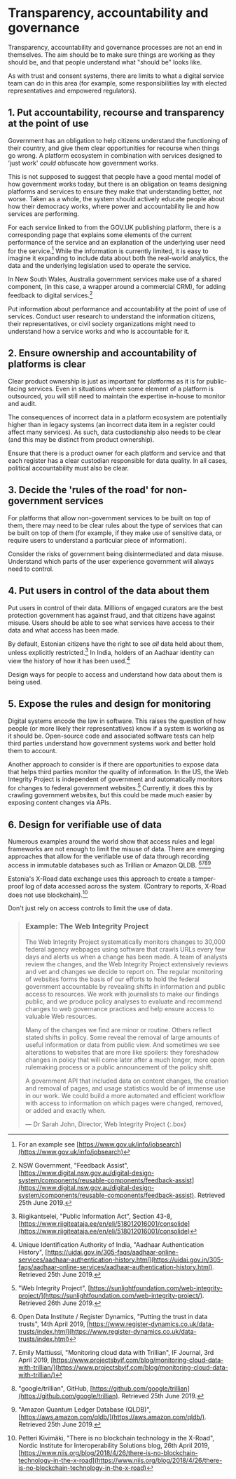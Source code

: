 # Transparency, accountability and governance

Transparency, accountability and governance processes are not an end in themselves. The aim should be to make sure things are working as they should be, and that people understand what "should be" looks like.

As with trust and consent systems, there are limits to what a digital service team can do in this area (for example, some responsibilities lay with elected representatives and empowered regulators).

## 1. Put accountability, recourse and transparency at the point of use

Government has an obligation to help citizens understand the functioning of their country, and give them clear opportunities for recourse when things go wrong. A platform ecosystem in combination with services designed to 'just work' _could_ obfuscate how government works.

This is not supposed to suggest that people have a good mental model of how government works today, but there is an obligation on teams designing platforms and services to ensure they make that understanding better, not worse. Taken as a whole, the system should actively educate people about how their democracy works, where power and accountability lie and how services are performing.

For each service linked to from the GOV.UK publishing platform, there is a corresponding page that explains some elements of the current performance of the service and an explanation of the underlying user need for the service.[^1] While the information is currently limited, it is easy to imagine it expanding to include data about both the real-world analytics, the data and the underlying legislation used to operate the service.

In New South Wales, Australia government services make use of a shared component, (in this case, a wrapper around a commercial CRM), for adding feedback to digital services.[^2]

Put information about performance and accountability at the point of use of services. Conduct user research to understand the information citizens, their representatives, or civil society organizations might need to understand how a service works and who is accountable for it.

## 2. Ensure ownership and accountability of platforms is clear

Clear product ownership is just as important for platforms as it is for public-facing services. Even in situations where some element of a platform is outsourced, you will still need to maintain the expertise in-house to monitor and audit.

The consequences of incorrect data in a platform ecosystem are potentially higher than in legacy systems (an incorrect data item in a register could affect many services). As such, data custodianship also needs to be clear (and this may be distinct from product ownership).

Ensure that there is a product owner for each platform and service and that each register has a clear custodian responsible for data quality. In all cases, political accountability must also be clear.

## 3. Decide the 'rules of the road' for non-government services

For platforms that allow non-government services to be built on top of them, there may need to be clear rules about the type of services that can be built on top of them (for example, if they make use of sensitive data, or require users to understand a particular piece of information).

Consider the risks of government being disintermediated and data misuse. Understand which parts of the user experience government will always need to control.

## 4. Put users in control of the data about them

Put users in control of their data. Millions of engaged curators are the best protection government has against fraud, and that citizens have against misuse. Users should be able to see what services have access to their data and what access has been made.

By default, Estonian citizens have the right to see _all_ data held about them, unless explicitly restricted.[^3] In India, holders of an Aadhaar identity can view the history of how it has been used.[^4]

Design ways for people to access and understand how data about them is being used.
 
## 5. Expose the rules and design for monitoring

Digital systems encode the law in software. This raises the question of how people (or more likely their representatives) know if a system is working as it should be. Open-source code and associated software tests can help third parties understand how government systems work and better hold them to account.

Another approach to consider is if there are opportunities to expose data that helps third parties monitor the quality of information. In the US, the Web Integrity Project is independent of government and automatically monitors for changes to federal government websites.[^5] Currently, it does this by crawling government websites, but this could be made much easier by exposing content changes via APIs.

## 6. Design for verifiable use of data

Numerous examples around the world show that access rules and legal frameworks are not enough to limit the misuse of data. There are emerging approaches that allow for the verifiable use of data through recording access in immutable databases such as Trillian or Amazon QLDB. [^6][^7][^8][^9]

Estonia's X-Road data exchange uses this approach to create a tamper-proof log of data accessed across the system. (Contrary to reports, X-Road does not use blockchain).[^10]

Don't just rely on access controls to limit the use of data.

>### Example: The Web Integrity Project
> The Web Integrity Project systematically monitors changes to 30,000 federal agency webpages using software that crawls URLs every few days and alerts us when a change has been made. A team of analysts review the changes, and the Web Integrity Project extensively reviews and vet and changes we decide to report on. The regular monitoring of websites forms the basis of our efforts to hold the federal government accountable by revealing shifts in information and public access to resources. We work with journalists to make our findings public, and we produce policy analyses to evaluate and recommend changes to web governance practices and help ensure access to valuable Web resources.
>
> Many of the changes we find are minor or routine. Others reflect stated shifts in policy. Some reveal the removal of large amounts of useful information or data from public view.  And sometimes we see alterations to websites that are more like spoilers: they foreshadow changes in policy that will come later after a much longer, more open rulemaking process or a public announcement of the policy shift.
> 
> A government API that included data on content changes, the creation and removal of pages, and usage statistics would be of immense use in our work. We could build a more automated and efficient workflow with access to information on which pages were changed, removed, or added and exactly when.
> 
> — Dr Sarah John, Director, Web Integrity Project 
\{:.box}

[^1]:   For an example see [https://www.gov.uk/info/jobsearch](https://www.gov.uk/info/jobsearch)

[^2]:   NSW Government, "Feedback Assist", [https://www.digital.nsw.gov.au/digital-design-system/components/reusable-components/feedback-assist](https://www.digital.nsw.gov.au/digital-design-system/components/reusable-components/feedback-assist). Retrieved 25th June 2019.

[^3]:   Riigikantselei, "Public Information Act", Section 43-8, [https://www.riigiteataja.ee/en/eli/518012016001/consolide](https://www.riigiteataja.ee/en/eli/518012016001/consolide)

[^4]:   Unique Identification Authority of India, "Aadhaar Authentication History", [https://uidai.gov.in/305-faqs/aadhaar-online-services/aadhaar-authentication-history.html](https://uidai.gov.in/305-faqs/aadhaar-online-services/aadhaar-authentication-history.html). Retrieved 25th June 2019.

[^5]:   "Web Integrity Project", [https://sunlightfoundation.com/web-integrity-project/](https://sunlightfoundation.com/web-integrity-project/). Retrieved 26th June 2019.

[^6]:   Open Data Institute / Register Dynamics, "Putting the trust in data trusts", 14th April 2019, [https://www.register-dynamics.co.uk/data-trusts/index.html](https://www.register-dynamics.co.uk/data-trusts/index.html)

[^7]:   Emily Mattiussi, "Monitoring cloud data with Trillian", IF Journal, 3rd April 2019, [https://www.projectsbyif.com/blog/monitoring-cloud-data-with-trillian/](https://www.projectsbyif.com/blog/monitoring-cloud-data-with-trillian/)

[^8]:   "google/trillian", GitHub, [https://github.com/google/trillian](https://github.com/google/trillian). Retrieved 25th June 2019.

[^9]:   "Amazon Quantum Ledger Database (QLDB)", [https://aws.amazon.com/qldb/](https://aws.amazon.com/qldb/). Retrieved 25th June 2019.

[^10]:  Petteri Kivimäki, "There is no blockchain technology in the X-Road", Nordic Institute for Interoperability Solutions blog, 26th April 2019,  [https://www.niis.org/blog/2018/4/26/there-is-no-blockchain-technology-in-the-x-road](https://www.niis.org/blog/2018/4/26/there-is-no-blockchain-technology-in-the-x-road)
